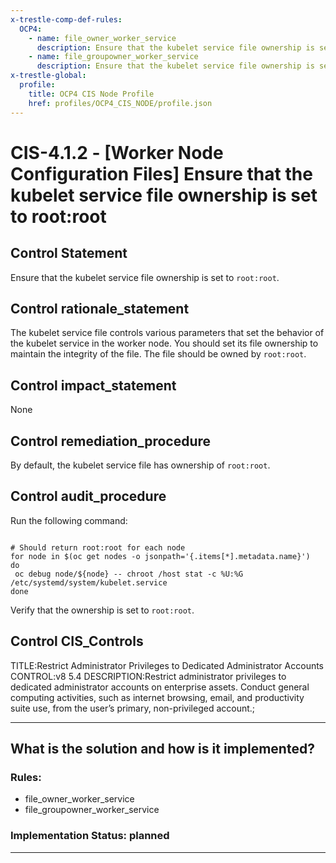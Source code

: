 ```yaml
---
x-trestle-comp-def-rules:
  OCP4:
    - name: file_owner_worker_service
      description: Ensure that the kubelet service file ownership is set to root:root
    - name: file_groupowner_worker_service
      description: Ensure that the kubelet service file ownership is set to root:root
x-trestle-global:
  profile:
    title: OCP4 CIS Node Profile
    href: profiles/OCP4_CIS_NODE/profile.json
---
```


# CIS-4.1.2 - \[Worker Node Configuration Files\] Ensure that the kubelet service file ownership is set to root:root

## Control Statement

Ensure that the kubelet service file ownership is set to `root:root`.

## Control rationale_statement

The kubelet service file controls various parameters that set the behavior of the kubelet service in the worker node. You should set its file ownership to maintain the integrity of the file. The file should be owned by `root:root`.

## Control impact_statement

None

## Control remediation_procedure

By default, the kubelet service file has ownership of `root:root`.

## Control audit_procedure

Run the following command:

```

# Should return root:root for each node
for node in $(oc get nodes -o jsonpath='{.items[*].metadata.name}')
do
 oc debug node/${node} -- chroot /host stat -c %U:%G /etc/systemd/system/kubelet.service
done
```

Verify that the ownership is set to `root:root`.

## Control CIS_Controls

TITLE:Restrict Administrator Privileges to Dedicated Administrator Accounts CONTROL:v8 5.4 DESCRIPTION:Restrict administrator privileges to dedicated administrator accounts on enterprise assets. Conduct general computing activities, such as internet browsing, email, and productivity suite use, from the user’s primary, non-privileged account.;

______________________________________________________________________

## What is the solution and how is it implemented?

<!-- For implementation status enter one of: implemented, partial, planned, alternative, not-applicable -->

<!-- Note that the list of rules under ### Rules: is read-only and changes will not be captured after assembly to JSON -->

<!-- Add control implementation description here for control: CIS-4.1.2 -->

### Rules:

  - file_owner_worker_service
  - file_groupowner_worker_service

### Implementation Status: planned

______________________________________________________________________
